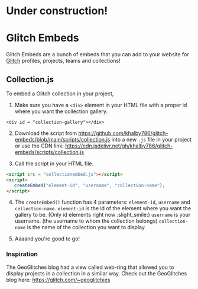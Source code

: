 # Under construction!

# Glitch Embeds

Glitch Embeds are a bunch of embeds that you can add to your website for [Glitch](https://glitch.com) profiles, projects, teams and collections!

## Collection.js

To embed a Glitch collection in your project,

1. Make sure you have a `<div>` element in your HTML file with a proper id where you want the collection gallery.
```
<div id = "collection-gallery"></div>
```

2. Download the script from https://github.com/khalby786/glitch-embeds/blob/main/scripts/collection.js into a new `.js` file in your project or use the CDN link: https://cdn.jsdelivr.net/gh/khalby786/glitch-embeds/scripts/collection.js

3. Call the script in your HTML file.
```html
<script src = "collectionembed.js"></script>
<script>
   createEmbed("element-id", "username", "collection-name");
</script>
```
4. The `createEmbed()` function has 4 parameters: `element-id`, `username` and `collection-name`.
`element-id` is the id of the element where you want the gallery to be. (Only id elements right now :slight_smile:)
`username` is your username. (the username to whom the collection belongs)
`collection-name` is the name of the collection you want to display.

5.  Aaaand you're good to go!

### Inspiration
The GeoGlitches blog had a view called web-ring that allowed you to display projects in a collection in a similar way. Check out the GeoGlitches blog here: https://glitch.com/~geoglitchies
